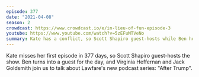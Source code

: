 ```yaml
---
episode: 377
date: "2021-04-08"
season: 2
crowdcast: https://www.crowdcast.io/e/in-lieu-of-fun-episode-3
youtube: https://www.youtube.com/watch?v=5zEFuMTVeNo
summary: Kate has a conflict, so Scott Shapiro guest-hosts while Ben host-guests
---
```

Kate misses her first episode in 377 days, so Scott Shapiro guest-hosts the
show.  Ben turns into a guest for the day, and Virginia Heffernan and Jack
Goldsmith join us to talk about Lawfare's new podcast series: "After Trump".
